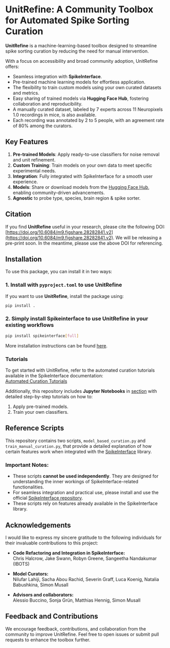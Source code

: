 # UnitRefine: A Community Toolbox for Automated Spike Sorting Curation  

**UnitRefine** is a machine-learning-based toolbox designed to streamline spike sorting curation by reducing the need for manual intervention.  

With a focus on accessibility and broad community adoption, UnitRefine offers:  
- Seamless integration with **SpikeInterface**.  
- Pre-trained machine learning models for effortless application.  
- The flexibility to train custom models using your own curated datasets and metrics.  
- Easy sharing of trained models via **Hugging Face Hub**, fostering collaboration and reproducibility.
- A manually curated dataset, labeled by 7 experts across 11 Neuropixels 1.0 recordings in mice, is also available.
- Each recording was annotated by 2 to 5 people, with an agreement rate of 80% among the curators.

## Key Features  
1. **Pre-trained Models**: Apply ready-to-use classifiers for noise removal and unit refinement.  
2. **Custom Training**: Train models on your own data to meet specific experimental needs.  
3. **Integration**: Fully integrated with SpikeInterface for a smooth user experience.  
4. **Models**: Share or download models from the [Hugging Face Hub](https://huggingface.co/collections/SpikeInterface/curation-models-66ebf53d7f17088991062c2c), enabling community-driven advancements.
5. **Agnostic** to probe type, species, brain region & spike sorter.

## Citation
If you find **UnitRefine** useful in your research, please cite the following DOI: [https://doi.org/10.6084/m9.figshare.28282841.v2](https://doi.org/10.6084/m9.figshare.28282841.v2).
We will be releasing a pre-print soon. In the meantime, please use the above DOI for referencing.

## Installation

To use this package, you can install it in two ways:

### 1. Install with `pyproject.toml` to use UnitRefine 

If you want to use **UnitRefine**, install the package using:

```bash
pip install .
```
### 2. Simply install Spikeinterface to use UnitRefine in your existing workflows 

```bash
pip install spikeinterface[full]
```

More installation instructions can be found [here](https://spikeinterface.readthedocs.io/en/latest/get_started/installation.html).  

### Tutorials  
To get started with UnitRefine, refer to the automated curation tutorials available in the SpikeInterface documentation:  
[Automated Curation Tutorials](https://spikeinterface.readthedocs.io/en/latest/tutorials_custom_index.html#automated-curation-tutorials)  

Additionally, this repository includes **Jupyter Notebooks** in [section](https://github.com/anoushkajain/UnitRefine/tree/main/UnitRefine/tutorial) with detailed step-by-step tutorials on how to:  
1. Apply pre-trained models.  
2. Train your own classifiers.   

## Reference Scripts

This repository contains two scripts, `model_based_curation.py` and `train_manual_curation.py`, that provide a detailed explanation of how certain features work when integrated with the [SpikeInterface](https://github.com/SpikeInterface) library. 

### Important Notes:
- These scripts **cannot be used independently**. They are designed for understanding the inner workings of SpikeInterface-related functionalities.
- For seamless integration and practical use, please install and use the official [SpikeInterface repository](https://github.com/SpikeInterface).
- These scripts rely on features already available in the SpikeInterface library.

## Acknowledgements

I would like to express my sincere gratitude to the following individuals for their invaluable contributions to this project:

- **Code Refactoring and Integration in SpikeInterface:**  
  Chris Halcrow, Jake Swann, Robyn Greene, Sangeetha Nandakumar (IBOTS)

- **Model Curators:**  
  Nilufar Lahiji, Sacha Abou Rachid, Severin Graff, Luca Koenig, Natalia Babushkina, Simon Musall  

- **Advisors and collaborators:**  
  Alessio Buccino, Sonja Grün, Matthias Hennig, Simon Musall  


## Feedback and Contributions  
We encourage feedback, contributions, and collaboration from the community to improve UnitRefine. Feel free to open issues or submit pull requests to enhance the toolbox further.  


